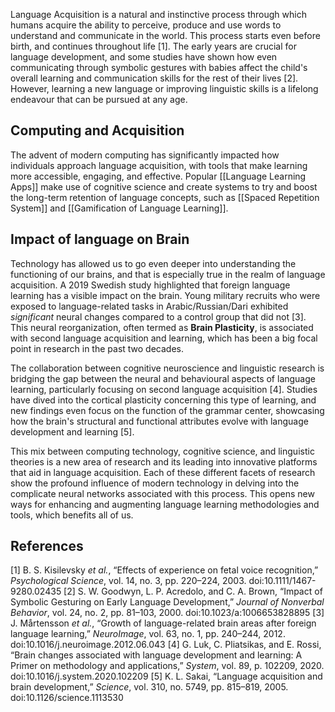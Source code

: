 Language Acquisition is a natural and instinctive process through which humans acquire the ability to perceive, produce and use words to understand and communicate in the world. This process starts even before birth, and continues throughout life [1]. The early years are crucial for language development, and some studies have shown how even communicating through symbolic gestures with babies affect the child's overall learning and communication skills for the rest of their lives [2]. However, learning a new language or improving linguistic skills is a lifelong endeavour that can be pursued at any age.
## Computing and Acquisition
The advent of modern computing has significantly impacted how individuals approach language acquisition, with tools that make learning more accessible, engaging, and effective. Popular [[Language Learning Apps]] make use of cognitive science and create systems to try and boost the long-term retention of language concepts, such as [[Spaced Repetition System]] and [[Gamification of Language Learning]].
## Impact of language on Brain
Technology has allowed us to go even deeper into understanding the functioning of our brains, and that is especially true in the realm of language acquisition. A 2019 Swedish study highlighted that foreign language learning has a visible impact on the brain. Young military recruits who were exposed to language-related tasks in Arabic/Russian/Dari exhibited *significant* neural changes compared to a control group that did not [3]. This neural reorganization, often termed as **Brain Plasticity**, is associated with second language acquisition and learning, which has been a big focal point in research in the past two decades.

The collaboration between cognitive neuroscience and linguistic research is bridging the gap between the neural and behavioural aspects of language learning, particularly focusing on second language acquisition [4]. Studies have dived into the cortical plasticity concerning this type of learning, and new findings even focus on the function of the grammar center, showcasing how the brain's structural and functional attributes evolve with language development and learning [5].

This mix between computing technology, cognitive science, and linguistic theories is a new area of research and its leading into innovative platforms that aid in language acquisition. Each of these different facets of research show the profound influence of modern technology in delving into the complicate neural networks associated with this process. This opens new ways for enhancing and augmenting language learning methodologies and tools, which benefits all of us.
## References
[1] B. S. Kisilevsky _et al._, “Effects of experience on fetal voice recognition,” _Psychological Science_, vol. 14, no. 3, pp. 220–224, 2003. doi:10.1111/1467-9280.02435
[2] S. W. Goodwyn, L. P. Acredolo, and C. A. Brown, “Impact of Symbolic Gesturing on Early Language Development,” _Journal of Nonverbal Behavior_, vol. 24, no. 2, pp. 81–103, 2000. doi:10.1023/a:1006653828895
[3] J. Mårtensson _et al._, “Growth of language-related brain areas after foreign language learning,” _NeuroImage_, vol. 63, no. 1, pp. 240–244, 2012. doi:10.1016/j.neuroimage.2012.06.043
[4] G. Luk, C. Pliatsikas, and E. Rossi, “Brain changes associated with language development and learning: A Primer on methodology and applications,” _System_, vol. 89, p. 102209, 2020. doi:10.1016/j.system.2020.102209
[5] K. L. Sakai, “Language acquisition and brain development,” _Science_, vol. 310, no. 5749, pp. 815–819, 2005. doi:10.1126/science.1113530